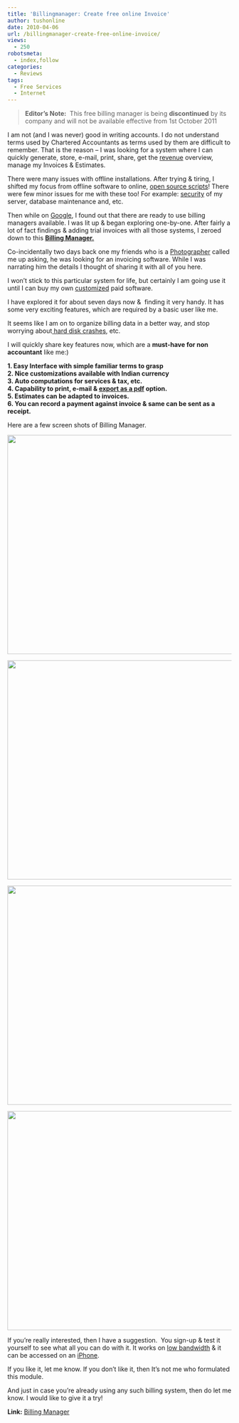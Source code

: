 ```yaml
---
title: 'Billingmanager: Create free online Invoice'
author: tushonline
date: 2010-04-06
url: /billingmanager-create-free-online-invoice/
views:
  - 250
robotsmeta:
  - index,follow
categories:
  - Reviews
tags:
  - Free Services
  - Internet
---
```

> **Editor&#8217;s Note:**  This free billing manager is being **discontinued** by its company and will not be available effective from 1st October 2011

I am not (and I was never) good in writing accounts. I do not understand terms used by Chartered Accountants as terms used by them are difficult to remember. That is the reason &#8211; I was looking for a system where I can quickly generate, store, e-mail, print, share, get the <a href="http://devilsworkshop.org/list-of-100-adsense-revenue-sharing-sites/" target="_blank">revenue</a> overview, manage my Invoices & Estimates.

There were many issues with offline installations. After trying & tiring, I shifted my focus from offline software to online, <a href="http://sourceforge.net/softwaremap/?&fq[]=trove%3A747" onclick="_gaq.push(['_trackEvent', 'outbound-article', 'http://sourceforge.net/softwaremap/?&fq[]=trove%3A747', 'open source scripts']);" target="_blank">open source scripts</a>! There were few minor issues for me with these too! For example: <a href="http://devilsworkshop.org/gmail-has-new-security-feature-to-avoid-accounts-from-being-hijacked/" target="_blank">security</a> of my server, database maintenance and, etc.

Then while on <a href="http://devilsworkshop.org/google-pagerank-updated-for-april-2010/" target="_blank">Google</a>, I found out that there are ready to use billing managers available. I was lit up & began exploring one-by-one. After fairly a lot of fact findings & adding trial invoices with all those systems, I zeroed down to this <a href="https://billingmanager.intuit.com/billing/free-online-invoicing.url" onclick="_gaq.push(['_trackEvent', 'outbound-article', 'https://billingmanager.intuit.com/billing/free-online-invoicing.url', 'Billing Manager. ']);" target="_blank"><strong>Billing Manager. </strong></a>

Co-incidentally two days back one my friends who is a <a href="http://devilsworkshop.org/zivity-a-social-network-promoting-beauty-20/" target="_blank">Photographer</a> called me up asking, he was looking for an invoicing software. While I was narrating him the details I thought of sharing it with all of you here.

I won&#8217;t stick to this particular system for life, but certainly I am going use it until I can buy my own <a href="http://devilsworkshop.org/create-your-own-custom-linux-os-easily/" target="_blank">customized</a> paid software.

I have explored it for about seven days now &  finding it very handy. It has some very exciting features, which are required by a basic user like me.

It seems like I am on to organize billing data in a better way, and stop worrying about<a href="http://devilsworkshop.org/winners-of-contest-for-handy-backup-software-license-codes/" target="_blank"> hard disk crashes</a>, etc.

I will quickly share key features now, which are a **must-have for non accountant** like me:)

**1. Easy Interface with simple familiar terms to grasp  
2. Nice customizations available with Indian currency  
3. Auto computations for services & tax, etc.  
4. Capability to print, e-mail & <a href="http://devilsworkshop.org/convert-any-url-to-pdf/" target="_blank">export as a pdf</a> option.  
5. Estimates can be adapted to invoices.  
6. You can record a payment against invoice & same can be sent as a receipt.**

Here are a few screen shots of Billing Manager.

<img class="alignnone size-full wp-image-22840" title="billing_manager_01" src="http://cdn.devilsworkshop.org/files/2010/04/billing_manager_01.jpg" alt="" width="600" height="493" />

[<img class="alignnone size-full wp-image-22841" title="billing_manager_02" src="http://cdn.devilsworkshop.org/files/2010/04/billing_manager_02.jpg" alt="" width="600" height="493" />][1]

[<img class="alignnone size-full wp-image-22846" title="billing_manager_07" src="http://cdn.devilsworkshop.org/files/2010/04/billing_manager_07.jpg" alt="" width="600" height="493" />][2]

[<img class="alignnone size-full wp-image-22847" title="billing_manager_08" src="http://cdn.devilsworkshop.org/files/2010/04/billing_manager_08.jpg" alt="" width="600" height="493" />][3]

If you&#8217;re really interested, then I have a suggestion.  You sign-up & test it yourself to see what all you can do with it. It works on <a href="http://devilsworkshop.org/how-to-save-bandwidth-on-limited-broadband-plans/" target="_blank">low bandwidth</a> & it can be accessed on an <a href="http://devilsworkshop.org/airtel-to-sell-iphone-3gs-in-india/" target="_blank">iPhone</a>.

If you like it, let me know. If you don&#8217;t like it, then It&#8217;s not me who formulated this module.

And just in case you&#8217;re already using any such billing system, then do let me know. I would like to give it a try!

**Link:** <a href="https://billingmanager.intuit.com/billing/free-online-invoicing.url" onclick="_gaq.push(['_trackEvent', 'outbound-article', 'https://billingmanager.intuit.com/billing/free-online-invoicing.url', 'Billing Manager']);" rel="nofollow" target="_blank">Billing Manager</a>

 [1]: http://cdn.devilsworkshop.org/files/2010/04/billing_manager_02.jpg
 [2]: http://cdn.devilsworkshop.org/files/2010/04/billing_manager_07.jpg
 [3]: http://cdn.devilsworkshop.org/files/2010/04/billing_manager_08.jpg
